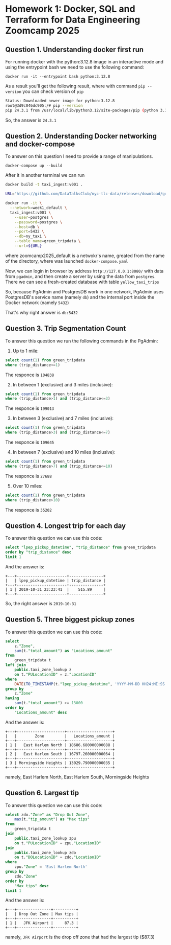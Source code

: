 # Homework 1: Docker, SQL and Terraform for Data Engineering Zoomcamp 2025

## Question 1. Understanding docker first run

For running docker with the python:3.12.8 image in an interactive mode and using the entrypoint bash we need to use the following command:

`docker run -it --entrypoint bash python:3.12.8`

As a result you'll get the following result, where with command `pip --version` you can check version of `pip` 

```bash
Status: Downloaded newer image for python:3.12.8
root@3d9c046dc905:/# pip --version
pip 24.3.1 from /usr/local/lib/python3.12/site-packages/pip (python 3.12)
```

So, the answer is `24.3.1`

## Question 2. Understanding Docker networking and docker-compose

To answer on this question I need to provide a range of manipulations.

`docker-compose up --build`

After it in another terminal we can run 

```bash
docker build -t taxi_ingest:v001 .

URL="https://github.com/DataTalksClub/nyc-tlc-data/releases/download/green/green_tripdata_2019-10.csv.gz"

docker run -it \
  --network=week1_default \
  taxi_ingest:v001 \
    --user=postgres \
    --password=postgres \
    --host=db \
    --port=5432 \
    --db=ny_taxi \
    --table_name=green_tripdata \
    --url=${URL}
```
where zoomcamp2025_default is a netwokr's name, greated from the name of the directory, where was launched `docker-compose.yaml`

Now, we can login in browser by address `http://127.0.0.1:8080/` with data from `pgadmin`, and then create a server by using the data from `postgres`. There we can see a fresh-created database with table `yellow_taxi_trips`

So, because PgAdmin and PostgresDB work in one network, PgAdmin uses PostgresDB's service name (namely `db`) and the internal port inside the Docker network (namely `5432`)

That's why right answer is `db:5432`


## Question 3. Trip Segmentation Count

To answer this question we run the following commands in the PgAdmin:

1. Up to 1 mile:
```sql
select count(1) from green_tripdata
where (trip_distance<=1)
```
The responce is `104838`

2. In between 1 (exclusive) and 3 miles (inclusive):
```sql
select count(1) from green_tripdata
where (trip_distance>1) and (trip_distance<=3)
```
The responce is `199013`

3. In between 3 (exclusive) and 7 miles (inclusive):
```sql
select count(1) from green_tripdata
where (trip_distance>3) and (trip_distance<=7)
```
The responce is `109645`

4. In between 7 (exclusive) and 10 miles (inclusive):
```sql
select count(1) from green_tripdata
where (trip_distance>7) and (trip_distance<=10)
```
The responce is `27688`

5. Over 10 miles:
```sql
select count(1) from green_tripdata
where (trip_distance>10)
```
The responce is `35202`

## Question 4. Longest trip for each day

To answer this question we can use this code:
```sql 
select "lpep_pickup_datetime", "trip_distance" from green_tripdata
order by "trip_distance" desc
limit 1
```
And the answer is:
```
+---+----------------------+---------------+
|   | lpep_pickup_datetime | trip_distance |
+---+----------------------+---------------+
| 1 | 2019-10-31 23:23:41  |    515.89     |
+---+----------------------+---------------+
```
So, the right answer is `2019-10-31`


## Question 5. Three biggest pickup zones

To answer this question we can use this code:

```sql
select 
	z."Zone", 
	sum(t."total_amount") as "Locations_amount"
from 
	green_tripdata t 
left join 
	public.taxi_zone_lookup z 
	on t."PULocationID" = z."LocationID"
where 
	DATE(TO_TIMESTAMP(t."lpep_pickup_datetime", 'YYYY-MM-DD HH24:MI:SS')) = '2019-10-18' 
group by 
	z."Zone"
having
	sum(t."total_amount") >= 13000 
order by 
	"Locations_amount" desc
```
And the answer is:
```
+---+---------------------+--------------------+
|   |        Zone         |   Locations_amount |
+---+---------------------+--------------------+
| 1 |   East Harlem North | 18686.680000000088 |
+---+---------------------+--------------------+
| 2 |   East Harlem South | 16797.260000000064 |
+---+---------------------+--------------------+
| 3 | Morningside Heights | 13029.790000000035 |
+---+---------------------+--------------------+
```
namely, East Harlem North, East Harlem South, Morningside Heights


## Question 6. Largest tip

To answer this question we can use this code:

```sql
select zdo."Zone" as "Drop Out Zone", 
	max(t."tip_amount") as "Max tips"
from 
	green_tripdata t 
join 
	public.taxi_zone_lookup zpu 
	on t."PULocationID" = zpu."LocationID"
join 
	public.taxi_zone_lookup zdo 
	on t."DOLocationID" = zdo."LocationID"
where 
	zpu."Zone" = 'East Harlem North' 
group by 
	zdo."Zone"
order by 
	"Max tips" desc
limit 1
```

And the answer is:
```
+---+---------------+----------+
|   | Drop Out Zone | Max tips |
+---+---------------+----------+
| 1 |   JFK Airport |     87.3 |
+---+---------------+----------+
```
namely, `JFK Airport` is the drop off zone that had the largest tip ($87.3)
